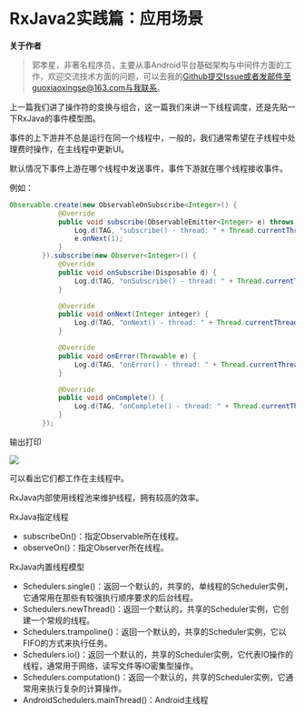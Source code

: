 # RxJava2实践篇：应用场景

**关于作者**

>郭孝星，非著名程序员，主要从事Android平台基础架构与中间件方面的工作，欢迎交流技术方面的问题，可以去我的[Github](https://github.com/guoxiaoxing)提交Issue或者发邮件至guoxiaoxingse@163.com与我联系。

上一篇我们讲了操作符的变换与组合，这一篇我们来讲一下线程调度，还是先贴一下RxJava的事件模型图。

事件的上下游并不总是运行在同一个线程中，一般的，我们通常希望在子线程中处理费时操作，在主线程中更新UI。

默认情况下事件上游在哪个线程中发送事件，事件下游就在哪个线程接收事件。

例如：

```java
Observable.create(new ObservableOnSubscribe<Integer>() {
            @Override
            public void subscribe(ObservableEmitter<Integer> e) throws Exception {
                Log.d(TAG, "subscribe() - thread: " + Thread.currentThread().getName());
                e.onNext(1);
            }
        }).subscribe(new Observer<Integer>() {
            @Override
            public void onSubscribe(Disposable d) {
                Log.d(TAG, "onSubscribe() - thread: " + Thread.currentThread().getName());
            }

            @Override
            public void onNext(Integer integer) {
                Log.d(TAG, "onNext() - thread: " + Thread.currentThread().getName());
            }

            @Override
            public void onError(Throwable e) {
                Log.d(TAG, "onError() - thread: " + Thread.currentThread().getName());
            }

            @Override
            public void onComplete() {
                Log.d(TAG, "onComplete() - thread: " + Thread.currentThread().getName());
            }
        });
```

输出打印

<img src="https://github.com/guoxiaoxing/android-open-framwork-analysis/raw/master/art/rxjava/thread_normal.png"/>

可以看出它们都工作在主线程中。

RxJava内部使用线程池来维护线程，拥有较高的效率。

RxJava指定线程

- subscribeOn()：指定Observable所在线程。
- observeOn()：指定Observer所在线程。

RxJava内置线程模型

- Schedulers.single()：返回一个默认的，共享的，单线程的Scheduler实例，它通常用在那些有较强执行顺序要求的后台线程。
- Schedulers.newThread()：返回一个默认的，共享的Scheduler实例，它创建一个常规的线程。
- Schedulers.trampoline()：返回一个默认的，共享的Scheduler实例，它以FIFO的方式来执行任务。
- Schedulers.io()：返回一个默认的，共享的Scheduler实例，它代表IO操作的线程，通常用于网络，读写文件等IO密集型操作。
- Schedulers.computation()：返回一个默认的，共享的Scheduler实例，它通常用来执行复杂的计算操作。
- AndroidSchedulers.mainThread()：Android主线程


